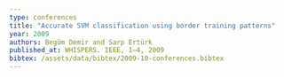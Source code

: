 ```yaml
---
type: conferences
title: "Accurate SVM classification using border training patterns"
year: 2009
authors: Begüm Demir and Sarp Ertürk
published_at: WHISPERS. IEEE, 1–4, 2009
bibtex: /assets/data/bibtex/2009-10-conferences.bibtex 
---
```

